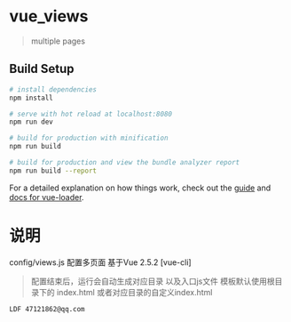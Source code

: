 # vue_views

> multiple pages

## Build Setup

``` bash
# install dependencies
npm install

# serve with hot reload at localhost:8080
npm run dev

# build for production with minification
npm run build

# build for production and view the bundle analyzer report
npm run build --report
```

For a detailed explanation on how things work, check out the [guide](http://vuejs-templates.github.io/webpack/) and [docs for vue-loader](http://vuejs.github.io/vue-loader).

# 说明
config/views.js 配置多页面 基于Vue 2.5.2 [vue-cli]

> 配置结束后，运行会自动生成对应目录 以及入口js文件
> 模板默认使用根目录下的 index.html 或者对应目录的自定义index.html

```
LDF 47121862@qq.com
